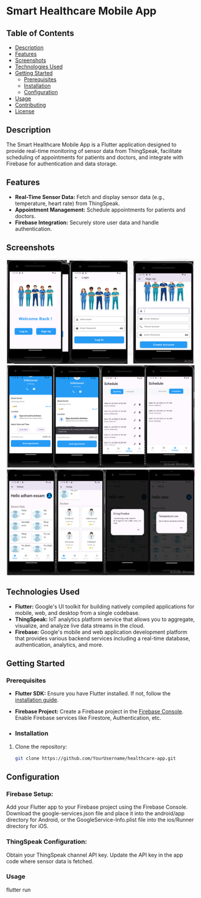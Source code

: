 # Smart Healthcare Mobile App

## Table of Contents
- [Description](#description)
- [Features](#features)
- [Screenshots](#screenshots)
- [Technologies Used](#technologies-used)
- [Getting Started](#getting-started)
  - [Prerequisites](#prerequisites)
  - [Installation](#installation)
  - [Configuration](#configuration)
- [Usage](#usage)
- [Contributing](#contributing)
- [License](#license)

## Description
The Smart Healthcare Mobile App is a Flutter application designed to provide real-time monitoring of sensor data from ThingSpeak, facilitate scheduling of appointments for patients and doctors, and integrate with Firebase for authentication and data storage.

## Features
- **Real-Time Sensor Data:** Fetch and display sensor data (e.g., temperature, heart rate) from ThingSpeak.
- **Appointment Management:** Schedule appointments for patients and doctors.
- **Firebase Integration:** Securely store user data and handle authentication.

## Screenshots
![Screenshot 1](screenshots/login-signup.PNG)
![Screenshot 2](screenshots/appointments.PNG)
![Screenshot 3](screenshots/sensor.PNG)

## Technologies Used
- **Flutter:** Google's UI toolkit for building natively compiled applications for mobile, web, and desktop from a single codebase.
- **ThingSpeak:** IoT analytics platform service that allows you to aggregate, visualize, and analyze live data streams in the cloud.
- **Firebase:** Google's mobile and web application development platform that provides various backend services including a real-time database, authentication, analytics, and more.

## Getting Started

### Prerequisites
- **Flutter SDK:** Ensure you have Flutter installed. If not, follow the [installation guide](https://flutter.dev/docs/get-started/install).
- **Firebase Project:** Create a Firebase project in the [Firebase Console](https://console.firebase.google.com/). Enable Firebase services like Firestore, Authentication, etc.

- ### Installation
1. Clone the repository:
   ```bash
   git clone https://github.com/YourUsername/healthcare-app.git
   
## Configuration
### Firebase Setup:
Add your Flutter app to your Firebase project using the Firebase Console.
Download the google-services.json file and place it into the android/app directory for Android, or the GoogleService-Info.plist file into the ios/Runner directory for iOS.
### ThingSpeak Configuration:
Obtain your ThingSpeak channel API key.
Update the API key in the app code where sensor data is fetched.

### Usage
flutter run


